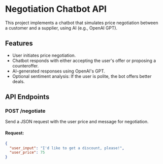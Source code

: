 # Negotiation Chatbot API

This project implements a chatbot that simulates price negotiation between a customer and a supplier, using AI (e.g., OpenAI GPT).

## Features

- User initiates price negotiation.
- Chatbot responds with either accepting the user's offer or proposing a counteroffer.
- AI-generated responses using OpenAI's GPT.
- Optional sentiment analysis: If the user is polite, the bot offers better deals.

## API Endpoints

### POST /negotiate

Send a JSON request with the user price and message for negotiation.

#### Request:
```json
{
  "user_input": "I'd like to get a discount, please!",
  "user_price": 75
}
